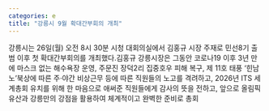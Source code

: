 ```yaml
---
categories: e
title: "강릉시 9월 확대간부회의 개최"
---
```

강릉시는 26일(월) 오전 8시 30분 시청 대회의실에서 김홍규 시장 주재로 민선8기 출범 이후 첫 확대간부회의를 개최했다.김홍규 강릉시장은 그동안 코로나19 이후 3년 만에 마스크 없는 해수욕장 운영, 주문진 장덕2리 집중호우 피해 복구, 제 11호 태풍 &lsquo;힌남노&rsquo;북상에 따른 주&middot;야간 비상근무 등에 따른 직원들의 노고를 격려하고, 2026년 ITS 세계총회 유치를 위해 한 마음으로 애써준 직원들에게 감사의 뜻을 전하고, 앞으로 올림픽 유산과 강릉만의 강점을 활용하여 체계적이고 완벽한 준비로 총회